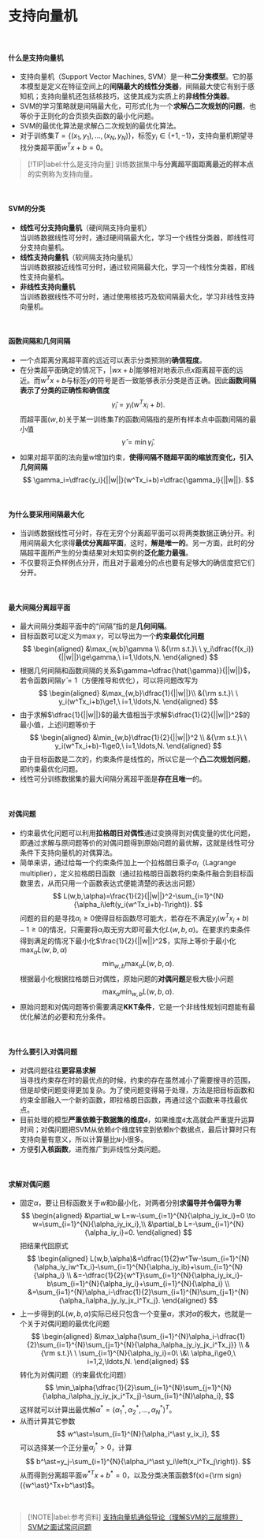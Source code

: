 # 支持向量机

</br>

#### 什么是支持向量机

- 支持向量机（Support Vector Machines, SVM）是一种**二分类模型**。它的基本模型是定义在特征空间上的**间隔最大的线性分类器**，间隔最大使它有别于感知机；支持向量机还包括核技巧，这使其成为实质上的**非线性分类器**。
- SVM的学习策略就是间隔最大化，可形式化为一个**求解凸二次规划的问题**，也等价于正则化的合页损失函数的最小化问题。
- SVM的最优化算法是求解凸二次规划的最优化算法。
- 对于训练集$T=\{(x_1,y_1),\ldots,(x_N,y_N)\}$，标签$y_i\in\{+1,-1\}$，支持向量机期望寻找分类超平面$w^Tx+b=0$。

> [!TIP|label:什么是支持向量]
> 训练数据集中**与分离超平面距离最近的样本点**的实例称为支持向量。

</br>

#### SVM的分类

- **线性可分支持向量机**（硬间隔支持向量机）</br>
  当训练数据线性可分时，通过硬间隔最大化，学习一个线性分类器，即线性可分支持向量机。
- **线性支持向量机**（软间隔支持向量机）</br>
  当训练数据接近线性可分时，通过软间隔最大化，学习一个线性分类器，即线性支持向量机。
- **非线性支持向量机**</br>
  当训练数据线性不可分时，通过使用核技巧及软间隔最大化，学习非线性支持向量机。

</br>

#### 函数间隔和几何间隔

- 一个点距离分离超平面的远近可以表示分类预测的**确信程度**。
- 在分类超平面确定的情况下，$|wx+b|$能够相对地表示点$x$距离超平面的远近。而$w^Tx+b$与标签$y$的符号是否一致能够表示分类是否正确。因此**函数间隔表示了分类的正确性和确信度**
  $$
  {\hat{\gamma}}_i=y_i(w^Tx_i+b).
  $$
  而超平面$(w,b)$关于某一训练集$T$的函数间隔指的是所有样本点中函数间隔的最小值
  $$
  \hat{\gamma}=\min{{\hat{\gamma}}_i}.
  $$
- 如果对超平面的法向量$w$增加约束，**使得间隔不随超平面的缩放而变化，引入几何间隔**
  $$
  \gamma_i=\dfrac{y_i}{||w||}(w^Tx_i+b)=\dfrac{\gamma_i}{||w||}.
  $$

</br>

#### 为什么要采用间隔最大化

- 当训练数据线性可分时，存在无穷个分离超平面可以将两类数据正确分开。利用间隔最大化求得**最优分离超平面**，这时，**解是唯一的**。另一方面，此时的分隔超平面所产生的分类结果对未知实例的**泛化能力最强**。
- 不仅要将正负样例点分开，而且对于最难分的点也要有足够大的确信度把它们分开。

</br>

#### 最大间隔分离超平面
- 最大间隔分类超平面中的“间隔”指的是**几何间隔**。
- 目标函数可以定义为$\max{\gamma}$，可以导出为一个**约束最优化问题**
  $$
  \begin{aligned}
  &\max_{w,b}\gamma \\
  &{\rm s.t.}\ \ y_i\dfrac{f(x_i)}{||w||}\ge\gamma,\ i=1,\ldots,N.
  \end{aligned}
  $$
- 根据几何间隔和函数间隔的关系$\gamma=\dfrac{\hat{\gamma}}{||w||}$，若令函数间隔$\hat{\gamma}=1$（方便推导和优化），可以将问题改写为
  $$
  \begin{aligned}
  &\max_{w,b}\dfrac{1}{||w||}\\
  &{\rm s.t.}\ \ y_i(w^Tx_i+b)\ge1,\ i=1,\ldots,N.
  \end{aligned}
  $$
- 由于求解$\dfrac{1}{||w||}$的最大值相当于求解$\dfrac{1}{2}{||w||}^2$的最小值，上述问题等价于
  $$
  \begin{aligned}
  &\min_{w,b}\dfrac{1}{2}{||w||}^2 \\
  &{\rm s.t.}\ \ y_i(w^Tx_i+b)-1\ge0,\ i=1,\ldots,N.
  \end{aligned}
  $$
  由于目标函数是二次的，约束条件是线性的，所以它是一个**凸二次规划问题**，即约束最优化问题。
- 线性可分训练数据集的最大间隔分离超平面是**存在且唯一**的。

</br>

#### 对偶问题

- 约束最优化问题可以利用**拉格朗日对偶性**通过变换得到对偶变量的优化问题，即通过求解与原问题等价的对偶问题得到原始问题的最优解，这就是线性可分条件下支持向量机的对偶算法。
- 简单来讲，通过给每一个约束条件加上一个拉格朗日乘子$\alpha_i$（Lagrange multiplier），定义拉格朗日函数（通过拉格朗日函数将约束条件融合到目标函数里去，从而只用一个函数表达式便能清楚的表达出问题）
  $$
  L(w,b,\alpha)=\frac{1}{2}{||w||}^2-\sum_{i=1}^{N}{\alpha_i\left(y_i(w^Tx_i+b)-1\right)}.
  $$
  问题的目的是寻找$\alpha_i\ge0$使得目标函数尽可能大，若存在不满足$y_i(w^Tx_i+b)-1\ge0$的情况，只需要将$\alpha_i$取无穷大即可最大化$L(w,b,\alpha)$。在要求约束条件得到满足的情况下最小化$\frac{1}{2}{||w||}^2$，实际上等价于最小化$\max_\alpha L(w,b,\alpha)$
  $$
  \min_{w,b}\max_\alpha L(w,b,\alpha).
  $$
  根据最小化根据拉格朗日对偶性，原始问题的**对偶问题**是极大极小问题
  $$
  \max_\alpha\min_{w,b} L(w,b,\alpha).
  $$
- 原始问题和对偶问题等价需要满足**KKT条件**，它是一个非线性规划问题能有最优化解法的必要和充分条件。

</br>

#### 为什么要引入对偶问题

- 对偶问题往往**更容易求解**</br>
  当寻找约束存在时的最优点的时候，约束的存在虽然减小了需要搜寻的范围，但是却使问题变得更加复杂。为了使问题变得易于处理，方法是把目标函数和约束全部融入一个新的函数，即拉格朗日函数，再通过这个函数来寻找最优点。
- 目前处理的模型**严重依赖于数据集的维度`d`**，如果维度`d`太高就会严重提升运算时间；对偶问题把SVM从依赖`d`个维度转变到依赖`N`个数据点，最后计算时只有支持向量有意义，所以计算量比`N`小很多。
- 方便**引入核函数**，进而推广到非线性分类问题。

</br>

#### 求解对偶问题

- 固定$\alpha$，要让目标函数关于$w$和$b$最小化，对两者分别**求偏导并令偏导为零**
  $$
  \begin{aligned}
  &\partial_w L=w-\sum_{i=1}^{N}{\alpha_iy_ix_i}=0 \to w=\sum_{i=1}^{N}{\alpha_iy_ix_i},\\
  &\partial_b L=-\sum_{i=1}^{N}{\alpha_iy_i}=0.
  \end{aligned}
  $$
  把结果代回原式
  $$
  \begin{aligned}
  L(w,b,\alpha)&=\dfrac{1}{2}w^Tw-\sum_{i=1}^{N}{\alpha_iy_iw^Tx_i}-\sum_{i=1}^{N}{\alpha_iy_ib}+\sum_{i=1}^{N}{\alpha_i} \\
  &=-\dfrac{1}{2}{w^T}\sum_{i=1}^{N}{\alpha_iy_ix_i}-b\sum_{i=1}^{N}{\alpha_iy_i}+\sum_{i=1}^{N}{\alpha_i} \\
  &=\sum_{i=1}^{N}\alpha_i-\dfrac{1}{2}\sum_{i=1}^{N}\sum_{j=1}^{N}{\alpha_i\alpha_jy_iy_jx_i^Tx_j}.
  \end{aligned}
  $$
- 上一步得到的$L(w,b,\alpha)$实际已经只包含一个变量$\alpha$，求对$\alpha$的极大，也就是一个关于对偶问题的最优化问题
  $$
  \begin{aligned}
  &\max_\alpha{\sum_{i=1}^{N}\alpha_i-\dfrac{1}{2}\sum_{i=1}^{N}\sum_{j=1}^{N}{\alpha_i\alpha_jy_iy_jx_i^Tx_j}} \\
  &{\rm s.t.}\ \ \sum_{i=1}^{N}{\alpha_iy_i}=0\ \&\ \alpha_i\ge0,\ i=1,2,\ldots,N.
  \end{aligned}
  $$
  转化为对偶问题（约束最优化问题）
  $$
  \min_\alpha{\dfrac{1}{2}\sum_{i=1}^{N}\sum_{j=1}^{N}{\alpha_i\alpha_jy_iy_jx_i^Tx_j}-\sum_{i=1}^{N}\alpha_i},
  $$
  这样就可以计算出最优解$\alpha^\ast=\left(\alpha_1^\ast,\alpha_2^\ast,\ldots,\alpha_N^\ast\right)^T$。
- 从而计算其它参数
  $$
  w^\ast=\sum_{i=1}^{N}{\alpha_i^\ast y_ix_i},
  $$
  可以选择某一个正分量$\alpha_j^\ast>0$，计算
  $$
  b^\ast=y_j-\sum_{i=1}^{N}{\alpha_i^\ast y_i\left(x_i^Tx_j\right)}.
  $$
  从而得到分离超平面${w^\ast}^Tx+b^\ast=0$，以及分类决策函数$f(x)={\rm sign}({w^\ast}^Tx+b^\ast)$。

</br>

> [!NOTE|label:参考资料]
> [支持向量机通俗导论（理解SVM的三层境界）](https://blog.csdn.net/v_JULY_v/article/details/7624837#commentBox)</br>
> [SVM之面试常问问题](https://blog.csdn.net/Jum_Summer/article/details/80793835)
>